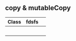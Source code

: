 ## copy & mutableCopy

| Class | fdsfs |      |
| :---: | :---: | ---- |
|       |       |      |
|       |       |      |
|       |       |      |
|       |       |      |
|       |       |      |



